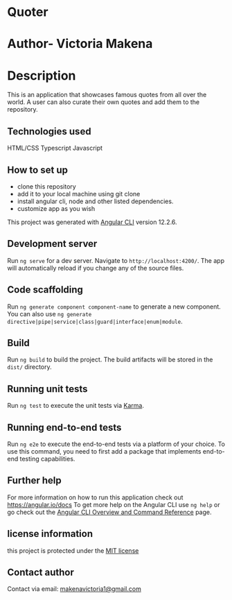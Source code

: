 # Quoter

# Author- Victoria Makena

# Description
This is an application that showcases famous quotes from all over the world. A user can also curate their own quotes and add them to the repository.

## Technologies used
HTML/CSS
Typescript
Javascript

## How to set up
* clone this repository
* add it to your local machine using git clone <repo address>
* install angular cli, node and other listed dependencies.
* customize app as you wish

This project was generated with [Angular CLI](https://github.com/angular/angular-cli) version 12.2.6.

## Development server

Run `ng serve` for a dev server. Navigate to `http://localhost:4200/`. The app will automatically reload if you change any of the source files.

## Code scaffolding

Run `ng generate component component-name` to generate a new component. You can also use `ng generate directive|pipe|service|class|guard|interface|enum|module`.

## Build

Run `ng build` to build the project. The build artifacts will be stored in the `dist/` directory.

## Running unit tests

Run `ng test` to execute the unit tests via [Karma](https://karma-runner.github.io).

## Running end-to-end tests

Run `ng e2e` to execute the end-to-end tests via a platform of your choice. To use this command, you need to first add a package that implements end-to-end testing capabilities.

## Further help
For more information on how to run this application check out https://angular.io/docs
To get more help on the Angular CLI use `ng help` or go check out the [Angular CLI Overview and Command Reference](https://angular.io/cli) page.

## license information
this project is protected under the [MIT license](license)

## Contact author
Contact via email: makenavictoria1@gmail.com



